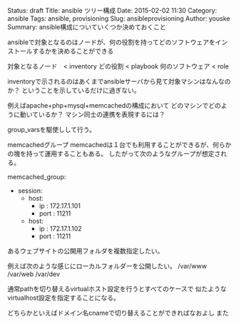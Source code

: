 Status: draft
Title: ansible ツリー構成
Date: 2015-02-02 11:30
Category: ansible
Tags: ansible, provisioning
Slug: ansibleprovisioning
Author: youske
Summary: ansible構成についていくつか決めておくこと

ansibleで対象となるのはノードが、何の役割を持ってどのソフトウェアをインストールするかを決めることができる

対象となるノード　< inventory
どの役割 < playbook
何のソフトウェア < role

inventoryで示されるのはあくまでansibleサーバから見て対象マシンはなんなのか？
ということを示しているだけに過ぎない。

例えばapache+php+mysql+memcachedの構成において
どのマシンでどのように動いているか？
マシン同士の連携を表現するには？


group_varsを駆使しして行う。

memcachedグループ
memcachedは１台でも利用することができるが、何らかの塊を持って運用することもある。
したがって次のようなグループが想定される。

memcached_group: 
  - session: 
    - host:
      - ip : 172.17.1.101
      - port : 11211
    - host:
      - ip : 172.17.1.102
      - port : 11211
 




あるウェブサイトの公開用フォルダを複数指定したい。

例えば次のような感じにローカルフォルダーを公開したい。
/var/www
/var/web
/var/dev

通常pathを切り替えるvirtualホスト設定を行うとすべてのケースで
似たようなvirtualhost設定を指定することになる。

どちらかといえばドメイン名cnameで切り替えることができればなおよし
また

